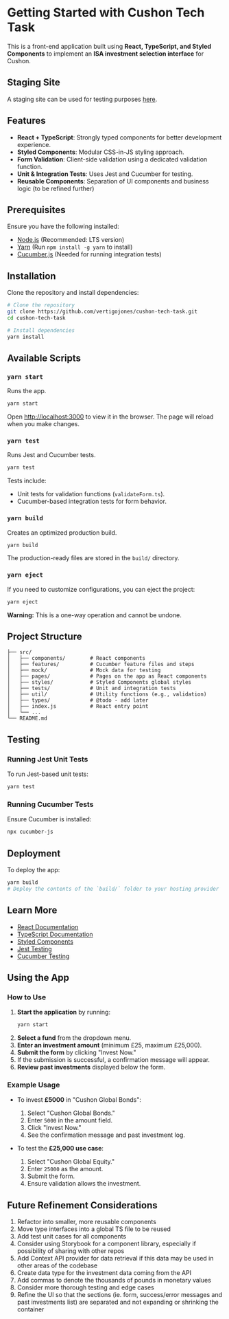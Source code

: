 # Getting Started with Cushon Tech Task

This is a front-end application built using **React, TypeScript, and Styled Components** to implement an **ISA investment selection interface** for Cushon.

## Staging Site

A staging site can be used for testing purposes [here](https://cozy-chaja-e76fe5.netlify.app/).

## Features

- **React + TypeScript**: Strongly typed components for better development experience.
- **Styled Components**: Modular CSS-in-JS styling approach.
- **Form Validation**: Client-side validation using a dedicated validation function.
- **Unit & Integration Tests**: Uses Jest and Cucumber for testing.
- **Reusable Components**: Separation of UI components and business logic (to be refined further)

## Prerequisites

Ensure you have the following installed:

- [Node.js](https://nodejs.org/) (Recommended: LTS version)
- [Yarn](https://yarnpkg.com/) (Run `npm install -g yarn` to install)
- [Cucumber.js](https://cucumber.io/) (Needed for running integration tests)

## Installation

Clone the repository and install dependencies:

```sh
# Clone the repository
git clone https://github.com/vertigojones/cushon-tech-task.git
cd cushon-tech-task

# Install dependencies
yarn install
```

## Available Scripts

### `yarn start`

Runs the app.

```sh
yarn start
```

Open [http://localhost:3000](http://localhost:3000) to view it in the browser. The page will reload when you make changes.

### `yarn test`

Runs Jest and Cucumber tests.

```sh
yarn test
```

Tests include:

- Unit tests for validation functions (`validateForm.ts`).
- Cucumber-based integration tests for form behavior.

### `yarn build`

Creates an optimized production build.

```sh
yarn build
```

The production-ready files are stored in the `build/` directory.

### `yarn eject`

If you need to customize configurations, you can eject the project:

```sh
yarn eject
```

**Warning:** This is a one-way operation and cannot be undone.

## Project Structure

```
├── src/
│   ├── components/        # React components
│   ├── features/          # Cucumber feature files and steps
│   ├── mock/              # Mock data for testing
│   ├── pages/             # Pages on the app as React components
│   ├── styles/            # Styled Components global styles
│   ├── tests/             # Unit and integration tests
│   ├── util/              # Utility functions (e.g., validation)
│   ├── types/             # @todo - add later
│   ├── index.js           # React entry point
│   └── ...
└── README.md
```

## Testing

### Running Jest Unit Tests

To run Jest-based unit tests:

```sh
yarn test
```

### Running Cucumber Tests

Ensure Cucumber is installed:

```sh
npx cucumber-js
```

## Deployment

To deploy the app:

```sh
yarn build
# Deploy the contents of the `build/` folder to your hosting provider
```

## Learn More

- [React Documentation](https://reactjs.org/)
- [TypeScript Documentation](https://www.typescriptlang.org/)
- [Styled Components](https://styled-components.com/)
- [Jest Testing](https://jestjs.io/)
- [Cucumber Testing](https://cucumber.io/)

## Using the App

### How to Use

1. **Start the application** by running:
   ```sh
   yarn start
   ```
2. **Select a fund** from the dropdown menu.
3. **Enter an investment amount** (minimum £25, maximum £25,000).
4. **Submit the form** by clicking "Invest Now."
5. If the submission is successful, a confirmation message will appear.
6. **Review past investments** displayed below the form.

### Example Usage

- To invest **£5000** in "Cushon Global Bonds":

  1. Select "Cushon Global Bonds."
  2. Enter `5000` in the amount field.
  3. Click "Invest Now."
  4. See the confirmation message and past investment log.

- To test the **£25,000 use case**:
  1. Select "Cushon Global Equity."
  2. Enter `25000` as the amount.
  3. Submit the form.
  4. Ensure validation allows the investment.

## Future Refinement Considerations

1. Refactor into smaller, more reusable components
2. Move type interfaces into a global TS file to be reused
3. Add test unit cases for all components
4. Consider using Storybook for a component library, especially if possibility of sharing with other repos
5. Add Context API provider for data retrieval if this data may be used in other areas of the codebase
6. Create data type for the investment data coming from the API
7. Add commas to denote the thousands of pounds in monetary values
8. Consider more thorough testing and edge cases
9. Refine the UI so that the sections (ie. form, success/error messages and past investments list) are separated and not expanding or shrinking the container

